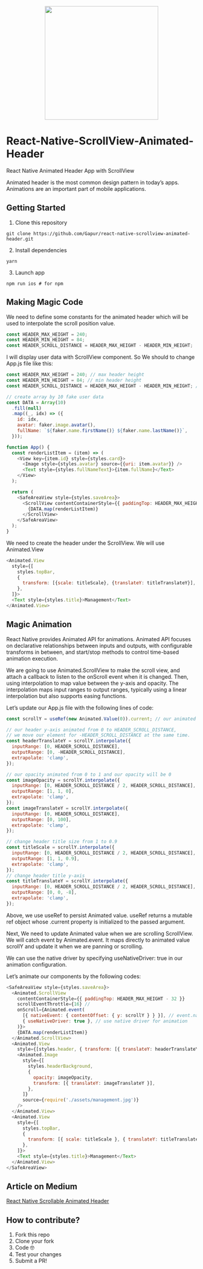 <p align="center">
  <img width="300"src="https://github.com/Gapur/react-native-scrollable-animated-header/blob/master/assets/react-native-example.gif">
</p>

# React-Native-ScrollView-Animated-Header

React Native Animated Header App with ScrollView

Animated header is the most common design pattern in today’s apps. Animations are an important part of mobile applications.

## Getting Started

1. Clone this repository
```
git clone https://github.com/Gapur/react-native-scrollview-animated-header.git
```
2. Install dependencies
```
yarn
```
3. Launch app
```
npm run ios # for npm
```

## Making Magic Code

We need to define some constants for the animated header which will be used to interpolate the scroll position value.

```js
const HEADER_MAX_HEIGHT = 240;
const HEADER_MIN_HEIGHT = 84;
const HEADER_SCROLL_DISTANCE = HEADER_MAX_HEIGHT - HEADER_MIN_HEIGHT;
```

I will display user data with ScrollView component. So We should to change App.js file like this:

```js
const HEADER_MAX_HEIGHT = 240; // max header height
const HEADER_MIN_HEIGHT = 84; // min header height
const HEADER_SCROLL_DISTANCE = HEADER_MAX_HEIGHT - HEADER_MIN_HEIGHT; // header scrolling value

// create array by 10 fake user data
const DATA = Array(10)
  .fill(null)
  .map((_, idx) => ({
    id: idx,
    avatar: faker.image.avatar(),
    fullName: `${faker.name.firstName()} ${faker.name.lastName()}`,
  }));

function App() {
  const renderListItem = (item) => (
    <View key={item.id} style={styles.card}>
      <Image style={styles.avatar} source={{uri: item.avatar}} />
      <Text style={styles.fullNameText}>{item.fullName}</Text>
    </View>
  );

  return (
    <SafeAreaView style={styles.saveArea}>
      <ScrollView contentContainerStyle={{ paddingTop: HEADER_MAX_HEIGHT - 32 }}> // it should be under the header 
        {DATA.map(renderListItem)}
      </ScrollView>
    </SafeAreaView>
  );
}
```

We need to create the header under the ScrollView. We will use Animated.View

```js
<Animated.View
  style={[
    styles.topBar,
    {
      transform: [{scale: titleScale}, {translateY: titleTranslateY}],
    },
  ]}>
  <Text style={styles.title}>Management</Text>
</Animated.View>
```

## Magic Animation

React Native provides Animated API for animations. Animated API focuses on declarative relationships between inputs and outputs, with configurable transforms in between, and start/stop methods to control time-based animation execution.

We are going to use Animated.ScrollView to make the scroll view, and attach a callback to listen to the onScroll event when it is changed. Then, using interpolation to map value between the y-axis and opacity. The interpolation maps input ranges to output ranges, typically using a linear interpolation but also supports easing functions.

Let’s update our App.js file with the following lines of code:

```js
const scrollY = useRef(new Animated.Value(0)).current; // our animated value

// our header y-axis animated from 0 to HEADER_SCROLL_DISTANCE,
// we move our element for -HEADER_SCROLL_DISTANCE at the same time.
const headerTranslateY = scrollY.interpolate({
  inputRange: [0, HEADER_SCROLL_DISTANCE],
  outputRange: [0, -HEADER_SCROLL_DISTANCE],
  extrapolate: 'clamp',
});

// our opacity animated from 0 to 1 and our opacity will be 0
const imageOpacity = scrollY.interpolate({
  inputRange: [0, HEADER_SCROLL_DISTANCE / 2, HEADER_SCROLL_DISTANCE],
  outputRange: [1, 1, 0],
  extrapolate: 'clamp',
});
const imageTranslateY = scrollY.interpolate({
  inputRange: [0, HEADER_SCROLL_DISTANCE],
  outputRange: [0, 100],
  extrapolate: 'clamp',
});

// change header title size from 1 to 0.9
const titleScale = scrollY.interpolate({
  inputRange: [0, HEADER_SCROLL_DISTANCE / 2, HEADER_SCROLL_DISTANCE],
  outputRange: [1, 1, 0.9],
  extrapolate: 'clamp',
});
// change header title y-axis
const titleTranslateY = scrollY.interpolate({
  inputRange: [0, HEADER_SCROLL_DISTANCE / 2, HEADER_SCROLL_DISTANCE],
  outputRange: [0, 0, -8],
  extrapolate: 'clamp',
});
```
Above, we use useRef to persist Animated value. useRef returns a mutable ref object whose .current property is initialized to the passed argument.

Next, We need to update Animated value when we are scrolling ScrollView. We will catch event by Animated.event. It maps directly to animated value scrollY and update it when we are panning or scrolling.

We can use the native driver by specifying useNativeDriver: true in our animation configuration.

Let’s animate our components by the following codes:

```js
<SafeAreaView style={styles.saveArea}>
  <Animated.ScrollView
    contentContainerStyle={{ paddingTop: HEADER_MAX_HEIGHT - 32 }}
    scrollEventThrottle={16} // 
    onScroll={Animated.event(
      [{ nativeEvent: { contentOffset: { y: scrollY } } }], // event.nativeEvent.contentOffset.x to scrollX
      { useNativeDriver: true }, // use native driver for animation
    )}>
    {DATA.map(renderListItem)}
  </Animated.ScrollView>
  <Animated.View
    style={[styles.header, { transform: [{ translateY: headerTranslateY }] }]}>
    <Animated.Image
      style={[
        styles.headerBackground,
        {
          opacity: imageOpacity,
          transform: [{ translateY: imageTranslateY }],
        },
      ]}
      source={require('./assets/management.jpg')}
    />
  </Animated.View>
  <Animated.View
    style={[
      styles.topBar,
      {
        transform: [{ scale: titleScale }, { translateY: titleTranslateY }],
      },
    ]}>
    <Text style={styles.title}>Management</Text>
  </Animated.View>
</SafeAreaView>
```

## Article on Medium

[React Native Scrollable Animated Header](https://medium.com/javascript-in-plain-english/react-native-scrollable-animated-header-6dfe453d7078)

## How to contribute?

1. Fork this repo
2. Clone your fork
3. Code 🤓
4. Test your changes
5. Submit a PR!
